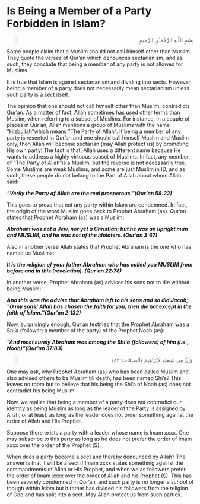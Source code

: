 Is Being a Member of a Party Forbidden in Islam?
================================================

<blockquote dir="rtl">
  <p>
بِسْمِ اللَّـهِ الرَّحْمَـٰنِ الرَّحِيمِ
  </p>
</blockquote>

Some people claim that a Muslim should not call himself other than
Muslim. They quote the verses of Qur’an which denounces sectarianism,
and as such, they conclude that being a member of any party is not
allowed for Muslims.

It is true that Islam is against sectarianism and dividing into sects.
However, being a member of a party does not necessarily mean
sectarianism unless such party is a sect itself.

The opinion that one should not call himself other than Muslim,
contradicts Qur’an. As a matter of fact, Allah sometimes has used other
terms than Muslim, when referring to a subset of Muslims. For instance,
in a couple of places in Qur’an, Allah mentions a group of Muslims with
the name "Hizbullah”which means "The Party of Allah". If being a member
of any party is resented in Qur’an and one should call himself Muslim
and Muslim only, then Allah will become sectarian (may Allah protect us)
by promoting His own party! The fact is that, Allah uses a different
name because He wants to address a highly virtuous subset of Muslims. In
fact, any member of "The Party of Allah”is a Muslim, but the reverse is
not necessarily true. Some Muslims are weak Muslims, and some are just
Muslim in ID, and as such, these people do not belong to the Part of
Allah about whom Allah said:

***"Verily the Party of Allah are the real prosperous.”(Qur’an 58:22)***

This goes to prove that not any party within Islam are condemned. In
fact, the origin of the word Muslim goes back to Prophet Abraham (as).
Qur’an states that Prophet Abraham (as) was a Muslim:

***Abraham was not a Jew, nor yet a Christian; but he was an upright man
and MUSLIM, and he was*** ***not of the idolaters. (Qur’an 3:67)***

Also in another verse Allah states that Prophet Abraham is the one who
has named us Muslims:

***It is the religion of your father Abraham who has called you MUSLIM
from before and in this (revelation). (Qur’an 22:78)***

In another verse, Prophet Abraham (as) advises his sons not to die
without being Muslim:

***And this was the advise that Abraham left to his sons and so did
Jacob; "O my sons! Allah has*** ***chosen the faith for you; then die
not except in the faith of Islam.”(Qur’an 2:132)***

Now, surprisingly enough, Qur’an testifies that the Prophet Abraham was
a Shi’a (follower; a member of the party) of the Prophet Noah (as):

***"And most surely Abraham was among the*** ***Shi’a*** ***(followers)
of him (i.e., Noah)”(Qur’an 37:83)***

<blockquote dir="rtl">
  <p>
 وَإِنَّ مِن شِيعَتِهِ لَإِبْرَاهِيمَ ﴿الصافات: ٨٣﴾
  </p>
</blockquote>

One may ask, why Prophet Abraham (as) who has been called Muslim and
also advised others to be Muslim till death, has been named Shi’a? This
leaves no room but to believe that his being the Shi’a of Noah (as) does
not contradict his being Muslim.

Now, we realize that being a member of a party does not contradict our
identity as being Muslim as long as the leader of the Party is assigned
by Allah, or at least, as long as the leader does not order something
against the order of Allah and His Prophet.

Suppose there exists a party with a leader whose name is Imam xxxx. One
may subscribe to this party as long as he does not prefer the order of
Imam xxxx over the order of the Prophet (S).

When does a party become a sect and thereby denounced by Allah? The
answer is that it will be a sect if Imam xxxx states something against
the commandments of Allah or His Prophet, and when we as followers
prefer the order of Imam xxxx over the order of Allah and his Prophet
(S). This has been severely condemned in Qur’an, and such party is no
longer a school of though within Islam but it rather has divided his
followers from the religion of God and has split into a sect. May Allah
protect us from such parties.


